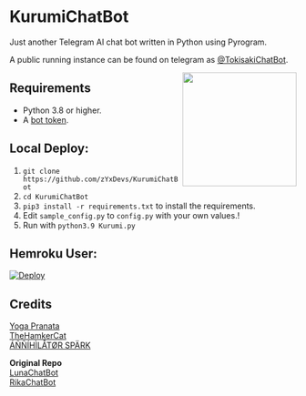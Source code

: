 # KurumiChatBot
Just another Telegram AI chat bot written in Python using Pyrogram.

A public running instance can be found on telegram as [@TokisakiChatBot](https://t.me/TokisakiChatBot).

<img src="https://telegra.ph/file/fe8a4a0b81b82ded8ca7b.jpg" width="200" align="right">

## Requirements

- Python 3.8 or higher.
- A [bot token](//t.me/botfather).


## Local Deploy:

1. `git clone https://github.com/zYxDevs/KurumiChatBot`
2. `cd KurumiChatBot`
3. `pip3 install -r requirements.txt` to install the requirements.
4. Edit `sample_config.py` to `config.py` with your own values.!
5. Run with `python3.9 Kurumi.py`


## Hemroku User:
[![Deploy](https://www.herokucdn.com/deploy/button.svg)](https://heroku.com/deploy?template=https://github.com/zYxDevs/KurumiChatBot)

## Credits
[Yoga Pranata](https://t.me/Yoga_CIC)<br>
[TheHamkerCat](https://github.com/TheHamkerCat)<br>
[ÁÑÑÍHÌLÅTØR SPÄRK](https://github.com/annihilatorrrr)

**Original Repo**<br>
[LunaChatBot](https://github.com/TheHamkerCat/LunaChatBot)<br>
[RikaChatBot](https://github.com/Friends-Zone/rikachatbot)

